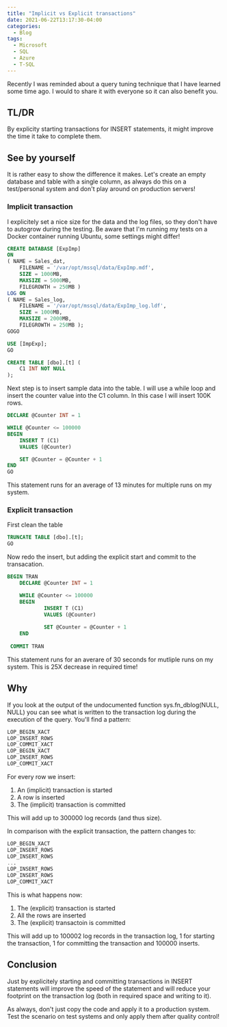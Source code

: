 ```yaml
---
title: "Implicit vs Explicit transactions"
date: 2021-06-22T13:17:30-04:00
categories:
  - Blog
tags:
  - Microsoft
  - SQL
  - Azure
  - T-SQL
---
```

Recently I was reminded about a query tuning technique that I have learned some time ago. I would to share it with everyone so it can also benefit you.

## TL/DR

By explicity starting transactions for INSERT statements, it might improve the time it take to complete them.

## See by yourself

It is rather easy to show the difference it makes. Let's create an empty database and table with a single column, as always do this on a test/personal system and don't play around on production servers!

### Implicit transaction

I explicitely set a nice size for the data and the log files, so they don't have to autogrow during the testing. Be aware that I'm running my tests on a Docker container running Ubuntu, some settings might differ!

```SQL
CREATE DATABASE [ExpImp]
ON
( NAME = Sales_dat,
    FILENAME = '/var/opt/mssql/data/ExpImp.mdf',
    SIZE = 1000MB,
    MAXSIZE = 5000MB,
    FILEGROWTH = 250MB )
LOG ON
( NAME = Sales_log,
    FILENAME = '/var/opt/mssql/data/ExpImp_log.ldf',
    SIZE = 1000MB,
    MAXSIZE = 2000MB,
    FILEGROWTH = 250MB );
GOGO

USE [ImpExp];
GO

CREATE TABLE [dbo].[t] (
    C1 INT NOT NULL
);
```

Next step is to insert sample data into the table. I will use a while loop and insert the counter value into the C1 column. In this case I will insert 100K rows.

```SQL
DECLARE @Counter INT = 1

WHILE @Counter <= 100000
BEGIN
    INSERT T (C1)
    VALUES (@Counter)

    SET @Counter = @Counter + 1
END
GO
```

This statement runs for an average of 13 minutes for multiple runs on my system.

### Explicit transaction

First clean the table

```SQL
TRUNCATE TABLE [dbo].[t];
GO
```

Now redo the insert, but adding the explicit start and commit to the transacation.

```SQL
BEGIN TRAN
    DECLARE @Counter INT = 1

    WHILE @Counter <= 100000
    BEGIN
            INSERT T (C1)
            VALUES (@Counter)
        
            SET @Counter = @Counter + 1
    END
 
 COMMIT TRAN
```

This statement runs for an averare of 30 seconds for mutliple runs on my system. This is 25X decrease in required time!

## Why

If you look at the output of the undocumented function sys.fn_dblog(NULL, NULL) you can see what is written to the transaction log during the execution of the query. You'll find a pattern:

```SQL
LOP_BEGIN_XACT
LOP_INSERT_ROWS
LOP_COMMIT_XACT
LOP_BEGIN_XACT
LOP_INSERT_ROWS
LOP_COMMIT_XACT
```

For every row we insert:

1. An (implicit) transaction is started
2. A row is inserted
3. The (implicit) transaction is committed

This will add up to 300000 log records (and thus size).

In comparison with the explicit transaction, the pattern changes to:

```SQL
LOP_BEGIN_XACT
LOP_INSERT_ROWS
LOP_INSERT_ROWS
...
LOP_INSERT_ROWS
LOP_INSERT_ROWS
LOP_COMMIT_XACT
```

This is what happens now:

1. The (explicit) transaction is started
2. All the rows are inserted
3. The (explicit) transactoin is committed

This will add up to 100002 log records in the transaction log, 1 for starting the transaction, 1 for committing the transaction and 100000 inserts.

## Conclusion

Just by explicitely starting and committing transactions in INSERT statements will improve the speed of the statement and will reduce your footprint on the transaction log (both in required space and writing to it).

As always, don't just copy the code and apply it to a production system. Test the scenario on test systems and only apply them after quality control!
